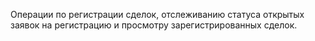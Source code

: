 Операции по регистрации сделок, отслеживанию статуса открытых заявок на регистрацию и просмотру зарегистрированных сделок.
